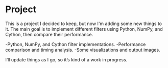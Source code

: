 # Project

 This is a project I decided to keep, but now I'm adding some new things to it. The main goal is to implement different filters using Python, NumPy, and Cython, then compare their performance.

-Python, NumPy, and Cython filter implementations.
-Performance comparison and timing analysis.
-Some visualizations and output images.

I’ll update things as I go, so it’s kind of a work in progress.
